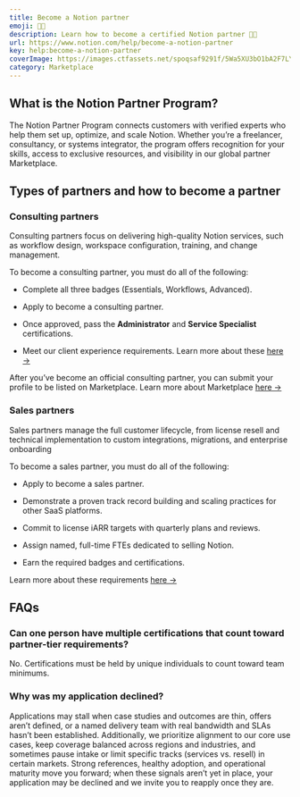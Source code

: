 ```yaml
---
title: Become a Notion partner
emoji: 🤝🏼
description: Learn how to become a certified Notion partner 🤝🏼
url: https://www.notion.com/help/become-a-notion-partner
key: help:become-a-notion-partner
coverImage: https://images.ctfassets.net/spoqsaf9291f/5Wa5XU3bO1bA2F7LYg9mNQ/a865172b1af05e3497321b1e5cdebf9b/Become_a_Notion_Partner.png
category: Marketplace
---
```


## What is the Notion Partner Program?

The Notion Partner Program connects customers with verified experts who help them set up, optimize, and scale Notion. Whether you’re a freelancer, consultancy, or systems integrator, the program offers recognition for your skills, access to exclusive resources, and visibility in our global partner Marketplace.

## Types of partners and how to become a partner

### Consulting partners

Consulting partners focus on delivering high-quality Notion services, such as workflow design, workspace configuration, training, and change management.

To become a consulting partner, you must do all of the following:

* Complete all three badges (Essentials, Workflows, Advanced).

* Apply to become a consulting partner.

* Once approved, pass the **Administrator** and **Service Specialist** certifications.

* Meet our client experience requirements. Learn more about these [here →](https://www.notion.com/partners/solutions-partner-program)

After you’ve become an official consulting partner, you can submit your profile to be listed on Marketplace. Learn more about Marketplace [here →](https://www.notion.com/help/offering-services-on-marketplace)

### Sales partners

Sales partners manage the full customer lifecycle, from license resell and technical implementation to custom integrations, migrations, and enterprise onboarding

To become a sales partner, you must do all of the following:

* Apply to become a sales partner.

* Demonstrate a proven track record building and scaling practices for other SaaS platforms.

* Commit to license iARR targets with quarterly plans and reviews.

* Assign named, full-time FTEs dedicated to selling Notion.

* Earn the required badges and certifications.

Learn more about these requirements [here →](https://www.notion.com/partners/solutions-partner-program)


## FAQs

### Can one person have multiple certifications that count toward partner-tier requirements?

No. Certifications must be held by unique individuals to count toward team minimums.


### Why was my application declined?

Applications may stall when case studies and outcomes are thin, offers aren’t defined, or a named delivery team with real bandwidth and SLAs hasn’t been established. Additionally, we prioritize alignment to our core use cases, keep coverage balanced across regions and industries, and sometimes pause intake or limit specific tracks (services vs. resell) in certain markets. Strong references, healthy adoption, and operational maturity move you forward; when these signals aren’t yet in place, your application may be declined and we invite you to reapply once they are.
